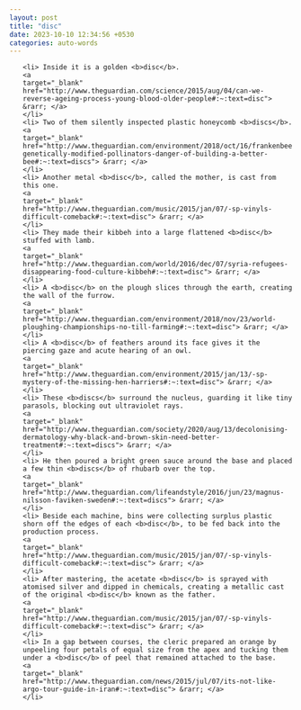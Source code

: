 ```yaml
---
layout: post
title: "disc"
date: 2023-10-10 12:34:56 +0530
categories: auto-words
---
```

<ol>

    <li> Inside it is a golden <b>disc</b>.
    <a 
    target="_blank" 
    href="http://www.theguardian.com/science/2015/aug/04/can-we-reverse-ageing-process-young-blood-older-people#:~:text=disc"> &rarr; </a>
    </li>
    <li> Two of them silently inspected plastic honeycomb <b>discs</b>.
    <a 
    target="_blank" 
    href="http://www.theguardian.com/environment/2018/oct/16/frankenbees-genetically-modified-pollinators-danger-of-building-a-better-bee#:~:text=discs"> &rarr; </a>
    </li>
    <li> Another metal <b>disc</b>, called the mother, is cast from this one.
    <a 
    target="_blank" 
    href="http://www.theguardian.com/music/2015/jan/07/-sp-vinyls-difficult-comeback#:~:text=disc"> &rarr; </a>
    </li>
    <li> They made their kibbeh into a large flattened <b>disc</b> stuffed with lamb.
    <a 
    target="_blank" 
    href="http://www.theguardian.com/world/2016/dec/07/syria-refugees-disappearing-food-culture-kibbeh#:~:text=disc"> &rarr; </a>
    </li>
    <li> A <b>disc</b> on the plough slices through the earth, creating the wall of the furrow.
    <a 
    target="_blank" 
    href="http://www.theguardian.com/environment/2018/nov/23/world-ploughing-championships-no-till-farming#:~:text=disc"> &rarr; </a>
    </li>
    <li> A <b>disc</b> of feathers around its face gives it the piercing gaze and acute hearing of an owl.
    <a 
    target="_blank" 
    href="http://www.theguardian.com/environment/2015/jan/13/-sp-mystery-of-the-missing-hen-harriers#:~:text=disc"> &rarr; </a>
    </li>
    <li> These <b>discs</b> surround the nucleus, guarding it like tiny parasols, blocking out ultraviolet rays.
    <a 
    target="_blank" 
    href="http://www.theguardian.com/society/2020/aug/13/decolonising-dermatology-why-black-and-brown-skin-need-better-treatment#:~:text=discs"> &rarr; </a>
    </li>
    <li> He then poured a bright green sauce around the base and placed a few thin <b>discs</b> of rhubarb over the top.
    <a 
    target="_blank" 
    href="http://www.theguardian.com/lifeandstyle/2016/jun/23/magnus-nilsson-faviken-sweden#:~:text=discs"> &rarr; </a>
    </li>
    <li> Beside each machine, bins were collecting surplus plastic shorn off the edges of each <b>disc</b>, to be fed back into the production process.
    <a 
    target="_blank" 
    href="http://www.theguardian.com/music/2015/jan/07/-sp-vinyls-difficult-comeback#:~:text=disc"> &rarr; </a>
    </li>
    <li> After mastering, the acetate <b>disc</b> is sprayed with atomised silver and dipped in chemicals, creating a metallic cast of the original <b>disc</b> known as the father.
    <a 
    target="_blank" 
    href="http://www.theguardian.com/music/2015/jan/07/-sp-vinyls-difficult-comeback#:~:text=disc"> &rarr; </a>
    </li>
    <li> In a gap between courses, the cleric prepared an orange by unpeeling four petals of equal size from the apex and tucking them under a <b>disc</b> of peel that remained attached to the base.
    <a 
    target="_blank" 
    href="http://www.theguardian.com/news/2015/jul/07/its-not-like-argo-tour-guide-in-iran#:~:text=disc"> &rarr; </a>
    </li>